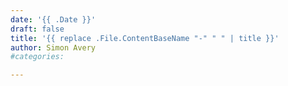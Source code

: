 ```yaml
---
date: '{{ .Date }}'
draft: false
title: '{{ replace .File.ContentBaseName "-" " " | title }}'
author: Simon Avery
#categories:

---
```


